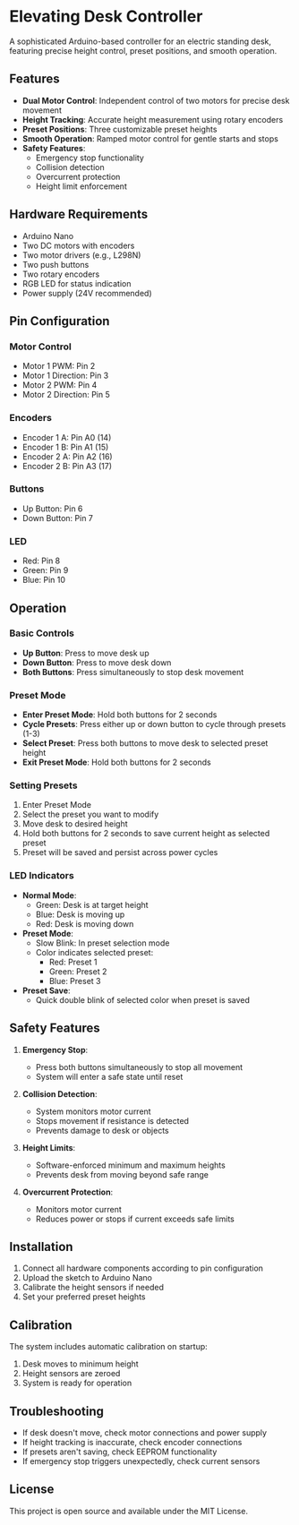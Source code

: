 # Elevating Desk Controller

A sophisticated Arduino-based controller for an electric standing desk, featuring precise height control, preset positions, and smooth operation.

## Features

- **Dual Motor Control**: Independent control of two motors for precise desk movement
- **Height Tracking**: Accurate height measurement using rotary encoders
- **Preset Positions**: Three customizable preset heights
- **Smooth Operation**: Ramped motor control for gentle starts and stops
- **Safety Features**: 
  - Emergency stop functionality
  - Collision detection
  - Overcurrent protection
  - Height limit enforcement

## Hardware Requirements

- Arduino Nano
- Two DC motors with encoders
- Two motor drivers (e.g., L298N)
- Two push buttons
- Two rotary encoders
- RGB LED for status indication
- Power supply (24V recommended)

## Pin Configuration

### Motor Control
- Motor 1 PWM: Pin 2
- Motor 1 Direction: Pin 3
- Motor 2 PWM: Pin 4
- Motor 2 Direction: Pin 5

### Encoders
- Encoder 1 A: Pin A0 (14)
- Encoder 1 B: Pin A1 (15)
- Encoder 2 A: Pin A2 (16)
- Encoder 2 B: Pin A3 (17)

### Buttons
- Up Button: Pin 6
- Down Button: Pin 7

### LED
- Red: Pin 8
- Green: Pin 9
- Blue: Pin 10

## Operation

### Basic Controls
- **Up Button**: Press to move desk up
- **Down Button**: Press to move desk down
- **Both Buttons**: Press simultaneously to stop desk movement

### Preset Mode
- **Enter Preset Mode**: Hold both buttons for 2 seconds
- **Cycle Presets**: Press either up or down button to cycle through presets (1-3)
- **Select Preset**: Press both buttons to move desk to selected preset height
- **Exit Preset Mode**: Hold both buttons for 2 seconds

### Setting Presets
1. Enter Preset Mode
2. Select the preset you want to modify
3. Move desk to desired height
4. Hold both buttons for 2 seconds to save current height as selected preset
5. Preset will be saved and persist across power cycles

### LED Indicators
- **Normal Mode**:
  - Green: Desk is at target height
  - Blue: Desk is moving up
  - Red: Desk is moving down
- **Preset Mode**:
  - Slow Blink: In preset selection mode
  - Color indicates selected preset:
    - Red: Preset 1
    - Green: Preset 2
    - Blue: Preset 3
- **Preset Save**:
  - Quick double blink of selected color when preset is saved

## Safety Features

1. **Emergency Stop**:
   - Press both buttons simultaneously to stop all movement
   - System will enter a safe state until reset

2. **Collision Detection**:
   - System monitors motor current
   - Stops movement if resistance is detected
   - Prevents damage to desk or objects

3. **Height Limits**:
   - Software-enforced minimum and maximum heights
   - Prevents desk from moving beyond safe range

4. **Overcurrent Protection**:
   - Monitors motor current
   - Reduces power or stops if current exceeds safe limits

## Installation

1. Connect all hardware components according to pin configuration
2. Upload the sketch to Arduino Nano
3. Calibrate the height sensors if needed
4. Set your preferred preset heights

## Calibration

The system includes automatic calibration on startup:
1. Desk moves to minimum height
2. Height sensors are zeroed
3. System is ready for operation

## Troubleshooting

- If desk doesn't move, check motor connections and power supply
- If height tracking is inaccurate, check encoder connections
- If presets aren't saving, check EEPROM functionality
- If emergency stop triggers unexpectedly, check current sensors

## License

This project is open source and available under the MIT License.
